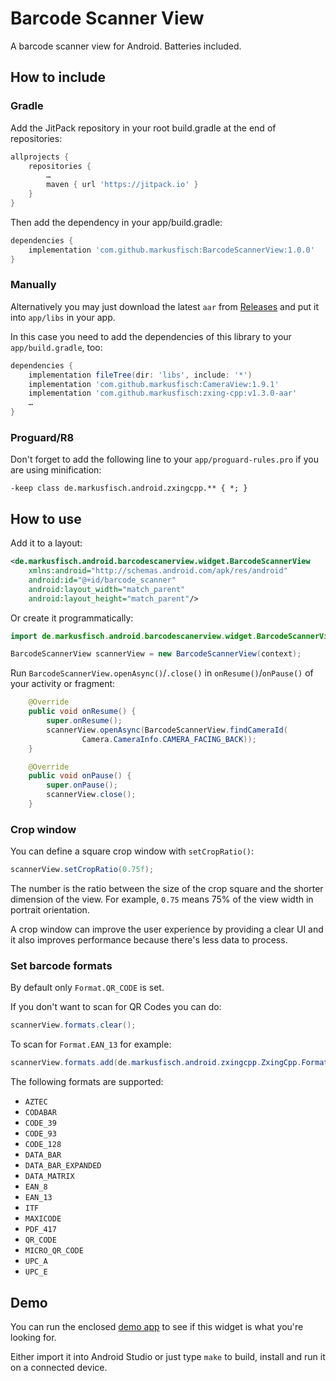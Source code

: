 # Barcode Scanner View

A barcode scanner view for Android. Batteries included.

## How to include

### Gradle

Add the JitPack repository in your root build.gradle at the end of
repositories:

```groovy
allprojects {
	repositories {
		…
		maven { url 'https://jitpack.io' }
	}
}
```

Then add the dependency in your app/build.gradle:

```groovy
dependencies {
	implementation 'com.github.markusfisch:BarcodeScannerView:1.0.0'
}
```

### Manually

Alternatively you may just download the latest `aar` from
[Releases](https://github.com/markusfisch/BarcodeScannerView/releases)
and put it into `app/libs` in your app.

In this case you need to add the dependencies of this library to your
`app/build.gradle`, too:

```groovy
dependencies {
	implementation fileTree(dir: 'libs', include: '*')
	implementation 'com.github.markusfisch:CameraView:1.9.1'
	implementation 'com.github.markusfisch:zxing-cpp:v1.3.0-aar'
	…
}
```

### Proguard/R8

Don't forget to add the following line to your `app/proguard-rules.pro` if
you are using minification:

```
-keep class de.markusfisch.android.zxingcpp.** { *; }
```

## How to use

Add it to a layout:

```xml
<de.markusfisch.android.barcodescanerview.widget.BarcodeScannerView
	xmlns:android="http://schemas.android.com/apk/res/android"
	android:id="@+id/barcode_scanner"
	android:layout_width="match_parent"
	android:layout_height="match_parent"/>
```

Or create it programmatically:

```java
import de.markusfisch.android.barcodescanerview.widget.BarcodeScannerView;

BarcodeScannerView scannerView = new BarcodeScannerView(context);
```

Run `BarcodeScannerView.openAsync()`/`.close()` in `onResume()`/`onPause()`
of your activity or fragment:

```java
	@Override
	public void onResume() {
		super.onResume();
		scannerView.openAsync(BarcodeScannerView.findCameraId(
				Camera.CameraInfo.CAMERA_FACING_BACK));
	}

	@Override
	public void onPause() {
		super.onPause();
		scannerView.close();
	}
```

### Crop window

You can define a square crop window with `setCropRatio()`:

```java
scannerView.setCropRatio(0.75f);
```

The number is the ratio between the size of the crop square and the
shorter dimension of the view. For example, `0.75` means 75% of the view
width in portrait orientation.

A crop window can improve the user experience by providing a clear UI
and it also improves performance because there's less data to process.

### Set barcode formats

By default only `Format.QR_CODE` is set.

If you don't want to scan for QR Codes you can do:

```java
scannerView.formats.clear();
```

To scan for `Format.EAN_13` for example:

```java
scannerView.formats.add(de.markusfisch.android.zxingcpp.ZxingCpp.Format.EAN_13);
```

The following formats are supported:

* `AZTEC`
* `CODABAR`
* `CODE_39`
* `CODE_93`
* `CODE_128`
* `DATA_BAR`
* `DATA_BAR_EXPANDED`
* `DATA_MATRIX`
* `EAN_8`
* `EAN_13`
* `ITF`
* `MAXICODE`
* `PDF_417`
* `QR_CODE`
* `MICRO_QR_CODE`
* `UPC_A`
* `UPC_E`

## Demo

You can run the enclosed [demo app](app) to see if this widget is what you're
looking for.

Either import it into Android Studio or just type `make` to build, install
and run it on a connected device.
